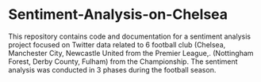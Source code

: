 # Sentiment-Analysis-on-Chelsea
This repository contains code and documentation for a sentiment analysis project focused on Twitter data related to 6 football club (Chelsea, Manchester City, Newcastle United from the Premier League,. (Nottingham Forest, Derby County, Fulham) from the Championship. The sentiment analysis was conducted in 3 phases during the football season.
